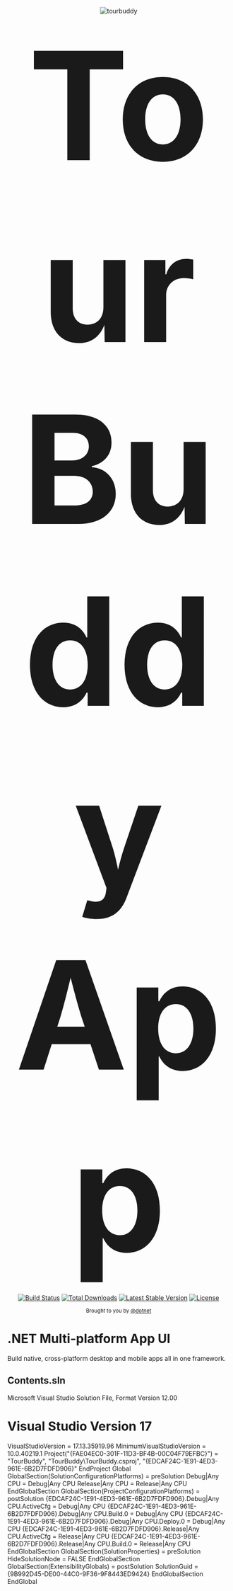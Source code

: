 <p align="center">
  <img src="https://github.com/user-attachments/assets/5bb0478a-36d0-4a19-8b02-c3d714acd211" alt="tourbuddy" />
  <br />
 <span style="font-size: 340px; font-weight: bold;">Tour Buddy App</span>
</p>
<p align="center">
<a href="https://dotnet.microsoft.com/en-us/apps/maui"><img src="https://travis-ci.org/laravel/framework.svg" alt="Build Status"></a>
<a href="https://dotnet.microsoft.com/en-us/apps/maui"><img src="https://img.shields.io/packagist/dt/laravel/framework" alt="Total Downloads"></a>
<a href="https://dotnet.microsoft.com/en-us/apps/maui"><img src="https://img.shields.io/packagist/v/laravel/framework" alt="Latest Stable Version"></a>
<a href="https://dotnet.microsoft.com/en-us/apps/maui"><img src="https://img.shields.io/packagist/l/laravel/framework" alt="License"></a>
</p>

<div align="center">
  <sub>
    Brought to you by <a href="[https://github.com/inlife](https://learn.microsoft.com/en-us/dotnet/maui/what-is-maui?view=net-maui-9.0)">@dotnet</a>
  </sub>
</div>

# .NET Multi-platform App UI

Build native, cross-platform desktop and mobile apps all in one framework.

## Contents.sln

Microsoft Visual Studio Solution File, Format Version 12.00
# Visual Studio Version 17
VisualStudioVersion = 17.13.35919.96
MinimumVisualStudioVersion = 10.0.40219.1
Project("{FAE04EC0-301F-11D3-BF4B-00C04F79EFBC}") = "TourBuddy", "TourBuddy\TourBuddy.csproj", "{EDCAF24C-1E91-4ED3-961E-6B2D7FDFD906}"
EndProject
Global
	GlobalSection(SolutionConfigurationPlatforms) = preSolution
		Debug|Any CPU = Debug|Any CPU
		Release|Any CPU = Release|Any CPU
	EndGlobalSection
	GlobalSection(ProjectConfigurationPlatforms) = postSolution
		{EDCAF24C-1E91-4ED3-961E-6B2D7FDFD906}.Debug|Any CPU.ActiveCfg = Debug|Any CPU
		{EDCAF24C-1E91-4ED3-961E-6B2D7FDFD906}.Debug|Any CPU.Build.0 = Debug|Any CPU
		{EDCAF24C-1E91-4ED3-961E-6B2D7FDFD906}.Debug|Any CPU.Deploy.0 = Debug|Any CPU
		{EDCAF24C-1E91-4ED3-961E-6B2D7FDFD906}.Release|Any CPU.ActiveCfg = Release|Any CPU
		{EDCAF24C-1E91-4ED3-961E-6B2D7FDFD906}.Release|Any CPU.Build.0 = Release|Any CPU
	EndGlobalSection
	GlobalSection(SolutionProperties) = preSolution
		HideSolutionNode = FALSE
	EndGlobalSection
	GlobalSection(ExtensibilityGlobals) = postSolution
		SolutionGuid = {9B992D45-DE00-44C0-9F36-9F8443ED9424}
	EndGlobalSection
EndGlobal

